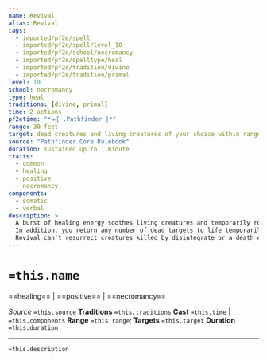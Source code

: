 ```yaml
---
name: Revival
alias: Revival
tags:
  - imported/pf2e/spell
  - imported/pf2e/spell/level_10
  - imported/pf2e/school/necromancy
  - imported/pf2e/spelltype/heal
  - imported/pf2e/tradition/divine
  - imported/pf2e/tradition/primal
level: 10
school: necromancy
type: heal
traditions: [divine, primal]
time: 2 actions
pf2etime: "*⬺{ .Pathfinder }*"
range: 30 feet
target: dead creatures and living creatures of your choice within range
source: "Pathfinder Core Rulebook"
duration: sustained up to 1 minute
traits:
  - common
  - healing
  - positive
  - necromancy
components:
  - somatic
  - verbal
description: >
  A burst of healing energy soothes living creatures and temporarily rouses those recently slain. All living targets regain 10d8+40 Hit Points.
  In addition, you return any number of dead targets to life temporarily, with the same effects and limitations as [[Raise Dead]]. The raised creatures have a number of temporary Hit Points equal to the Hit Points you gave living creatures, but no normal Hit Points. The raised creatures can't regain Hit Points or gain temporary Hit Points in other ways, and once revival's duration ends, they lose all temporary Hit Points and die.
  Revival can't resurrect creatures killed by disintegrate or a death effect. It has no effect on undead.
---
```

# `=this.name`
==healing== | ==positive== | ==necromancy==

*Source* `=this.source`
**Traditions** `=this.traditions`
**Cast** `=this.time` | `=this.components`
**Range** `=this.range`; **Targets** `=this.target`
**Duration** `=this.duration`

***
`=this.description`